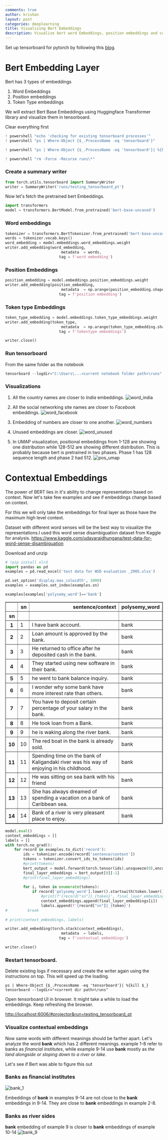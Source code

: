 ```yaml
---
comments: true
author: krishan
layout: post
categories: deeplearning
title: Visualizing Bert Embeddings
description: Visualize bert word Embeddings, position embeddings and contextual embeddings using TensorBoard
---
```


Set up tensorboard for pytorch by following this [blog](https://krishansubudhi.github.io/deeplearning/2020/03/24/tensorboard-pytorch.html). 

# Bert Embedding Layer

Bert has 3 types of embeddings
1. Word Embeddings
2. Position embeddings
3. Token Type embeddings



We will extract Bert Base Embeddings using Huggingface Transformer library and visualize them in tensorboard.

Clear everything first 


```python
! powershell "echo 'checking for existing tensorboard processes'"
! powershell "ps | Where-Object {$_.ProcessName -eq 'tensorboard'}"

! powershell "ps | Where-Object {$_.ProcessName -eq 'tensorboard'}| %{kill $_}"

! powershell "rm -Force -Recurse runs\*"
```


### Create a summary writer


```python
from torch.utils.tensorboard import SummaryWriter
writer = SummaryWriter('runs/testing_tensorboard_pt')
```

Now let's fetch the pretrained bert Embeddings.

```python
import transformers
model = transformers.BertModel.from_pretrained('bert-base-uncased')
```


### Word embeddings

```python
tokenizer = transformers.BertTokenizer.from_pretrained('bert-base-uncased')
words = tokenizer.vocab.keys()
word_embedding = model.embeddings.word_embeddings.weight
writer.add_embedding(word_embedding,
                         metadata  = words,
                        tag = f'word embedding')
```
### Position Embeddings

```python
position_embedding = model.embeddings.position_embeddings.weight
writer.add_embedding(position_embedding,
                         metadata  = np.arange(position_embedding.shape[0]),
                        tag = f'position embedding')
```
### Token type Embeddings

```python
token_type_embedding = model.embeddings.token_type_embeddings.weight
writer.add_embedding(token_type,
                         metadata  = np.arange(token_type_embedding.shape[0]),
                        tag = f'tokentype embeddings')
```


```python
writer.close()
```



### Run tensorboard
From the same folder as the notebook
```powershell 
tensorboard --logdir="C:\Users\...<current notebook folder path>\runs"
```

### Visualizations

1. All the country names are closer to *India* embeddings.
    ![word_india](/assets/bert-embedding-vis/word_india.jpg)



2. All the social networking site names are closer to *Facebook* embeddings.
![word_facebook](/assets/bert-embedding-vis/word_facebook.jpg)
3. Embedding of numbers are closer to one another.
![word_numbers](/assets/bert-embedding-vis/word_numbers.jpg)

4. Unused embeddings are closer.
![word_unused](/assets/bert-embedding-vis/word_unused.jpg)

5. In UMAP visualization, positional embeddings from 1-128 are showing one distribution while 128-512 are showing different distribution. This is probably because bert is pretrained in two phases. Phase 1 has 128 sequence length and phase 2 had 512.
![pos_umap](/assets/bert-embedding-vis/pos_umap.jpg)

# Contextual Embeddings

The power of BERT lies in it's ability to change representation based on context.
Now let's take few examples and see if embeddings change based on context.

For this we will only take the embeddings for final layer as those have the maximum high level context.

Dataset with different word senses will be the best way to visualize the representations.I used this word sense disambiguation dataset from Kaggle for analysis.
https://www.kaggle.com/udayarajdhungana/test-data-for-word-sense-disambiguation

Download and unzip



```python
# !pip install xlrd
import pandas as pd
examples = pd.read_excel('test data for WSD evaluation _2905.xlsx')
```


```python
pd.set_option('display.max_colwidth', 1000)
examples = examples.set_index(examples.sn)
```


```python
examples[examples['polysemy_word']=='bank']
```




<div>
<style scoped>
    .dataframe tbody tr th:only-of-type {
        vertical-align: middle;
    }

    .dataframe tbody tr th {
        vertical-align: top;
    }

    .dataframe thead th {
        text-align: right;
    }
</style>
<table border="1" class="dataframe">
  <thead>
    <tr style="text-align: right;">
      <th></th>
      <th>sn</th>
      <th>sentence/context</th>
      <th>polysemy_word</th>
    </tr>
    <tr>
      <th>sn</th>
      <th></th>
      <th></th>
      <th></th>
    </tr>
  </thead>
  <tbody>
    <tr>
      <th>1</th>
      <td>1</td>
      <td>I have bank account.</td>
      <td>bank</td>
    </tr>
    <tr>
      <th>2</th>
      <td>2</td>
      <td>Loan amount is approved by the bank.</td>
      <td>bank</td>
    </tr>
    <tr>
      <th>3</th>
      <td>3</td>
      <td>He returned to office after he deposited cash in the bank.</td>
      <td>bank</td>
    </tr>
    <tr>
      <th>4</th>
      <td>4</td>
      <td>They started using new software in their bank.</td>
      <td>bank</td>
    </tr>
    <tr>
      <th>5</th>
      <td>5</td>
      <td>he went to bank balance inquiry.</td>
      <td>bank</td>
    </tr>
    <tr>
      <th>6</th>
      <td>6</td>
      <td>I wonder why some bank have more interest rate than others.</td>
      <td>bank</td>
    </tr>
    <tr>
      <th>7</th>
      <td>7</td>
      <td>You have to deposit certain percentage of your salary in the bank.</td>
      <td>bank</td>
    </tr>
    <tr>
      <th>8</th>
      <td>8</td>
      <td>He took loan from a Bank.</td>
      <td>bank</td>
    </tr>
    <tr>
      <th>9</th>
      <td>9</td>
      <td>he is waking along the river bank.</td>
      <td>bank</td>
    </tr>
    <tr>
      <th>10</th>
      <td>10</td>
      <td>The red boat in the bank is already sold.</td>
      <td>bank</td>
    </tr>
    <tr>
      <th>11</th>
      <td>11</td>
      <td>Spending time on the bank of Kaligandaki river was his way of enjoying in his childhood.</td>
      <td>bank</td>
    </tr>
    <tr>
      <th>12</th>
      <td>12</td>
      <td>He was sitting on sea bank with his friend</td>
      <td>bank</td>
    </tr>
    <tr>
      <th>13</th>
      <td>13</td>
      <td>She has always dreamed of spending a vacation on a bank of Caribbean sea.</td>
      <td>bank</td>
    </tr>
    <tr>
      <th>14</th>
      <td>14</td>
      <td>Bank of a river is very pleasant place to enjoy.</td>
      <td>bank</td>
    </tr>
  </tbody>
</table>
</div>




```python
model.eval()
context_embeddings = []
labels = []
with torch.no_grad():
    for record in examples.to_dict('record'):
        ids = tokenizer.encode(record['sentence/context'])
        tokens = tokenizer.convert_ids_to_tokens(ids)
        #print(tokens)
        bert_output = model.forward(torch.tensor(ids).unsqueeze(0),encoder_hidden_states = True)
        final_layer_embeddings = bert_output[0][-1]
        #print(final_layer_embeddings)
        
        for i, token in enumerate(tokens):
            if record['polysemy_word'].lower().startswith(token.lower()):
                #print(f'{record["sn"]}_{token}', final_layer_embeddings[i])
                context_embeddings.append(final_layer_embeddings[i])
                labels.append(f'{record["sn"]}_{token}')
#         break
        
# print(context_embeddings, labels)
```


```python
writer.add_embedding(torch.stack(context_embeddings),
                         metadata  = labels,
                        tag = f'contextual embeddings')
```
```python
writer.close()
```
### Restart tensorboard.
Delete existing logs if necessary and create the writer again using the instructions on top. This will speed up the loading.
```
ps | Where-Object {$_.ProcessName -eq 'tensorboard'}| %{kill $_}
tensorboard --logdir="<current dir path>\runs"
```
Open tensorboard UI in browser. It might take a while to load the embeddings. Keep refreshing the browser.

[http://localhost:6006/#projector&run=testing_tensorboard_pt](http://localhost:6006/#projector&run=testing_tensorboard_pt)

### Visualize contextual embeddings
Now same words with different meanings should be farther apart. Let's analyze the word **bank**  which has 2 different meanings. example 1-8 refer to banks as *financial institutes*, while example 9-14 use **bank** mostly as *the land alongside or sloping down to a river or lake.*

Let's see if Bert was able to figure this out

### Banks as financial institutes
![bank_1](/assets/bert-embedding-vis/bank_1.jpg)

Embeddings of **bank** in examples 9-14 are not close to the **bank** embeddings in 9-14. They are close to **bank** embeddings in example 2-8.
### Banks as river sides
**bank** embedding of example 9 is closer to **bank** embeddings of example 10-14
![bank_9](/assets/bert-embedding-vis/bank_9.jpg)
